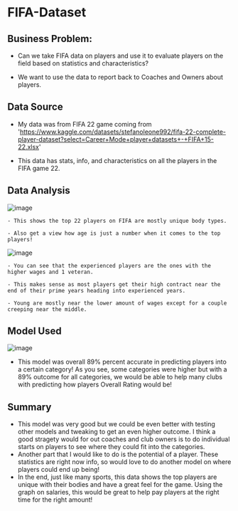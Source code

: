 # FIFA-Dataset

## Business Problem:
  - Can we take FIFA data on players and use it to evaluate players on the field based on statistics and characteristics?

  - We want to use the data to report back to Coaches and Owners about players. 

## Data Source
  - My data was from FIFA 22 game coming from 'https://www.kaggle.com/datasets/stefanoleone992/fifa-22-complete-player-dataset?select=Career+Mode+player+datasets+-+FIFA+15-22.xlsx'

  - This data has stats, info, and characteristics on all the players in the FIFA game 22.


## Data Analysis

  ![image](https://user-images.githubusercontent.com/123753784/232584217-396a4478-0fbc-462b-b5f0-69a76f23f858.png)

    - This shows the top 22 players on FIFA are mostly unique body types.

    - Also get a view how age is just a number when it comes to the top players!

  ![image](https://user-images.githubusercontent.com/123753784/232584498-2f19079d-216b-4a4f-95e9-e189bef82193.png)
  
    - You can see that the experienced players are the ones with the higher wages and 1 veteran. 

    - This makes sense as most players get their high contract near the end of their prime years heading into experienced years.
 
    - Young are mostly near the lower amount of wages except for a couple creeping near the middle.

## Model Used

  ![image](https://user-images.githubusercontent.com/123753784/232581829-c7353c9c-24d6-48a7-a8d9-f6eadd6dfe6a.png)

  - This model was overall 89% percent accurate in predicting players into a certain category! As you see, some categories were higher but with a 89% outcome for all categories, we would be able to help many clubs with predicting how players Overall Rating would be!

## Summary

  - This model was very good but we could be even better with testing other models and tweaking to get an even higher outcome. I think a good stragety would for out coaches and club owners is to do individual starts on players to see where they could fit into the categories. 
  - Another part that I would like to do is the potential of a player. These statistics are right now info, so would love to do another model on where players could end up being! 
  - In the end, just like many sports, this data shows the top players are unique with their bodies and have a great feel for the game. Using the graph on salaries, this would be great to help pay players at the right time for the right amount!

